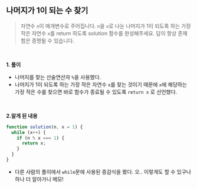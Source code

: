 ## 나머지가 1이 되는 수 찾기

> 자연수 `n`이 매개변수로 주어집니다. `n`을 `x`로 나눈 나머지가 1이 되도록 하는 가장 작은 자연수 `x`를 return 하도록 solution 함수를 완성해주세요. 답이 항상 존재함은 증명될 수 있습니다.

<br>

**1. 풀이**

- 나머지를 찾는 산술연산자 `%`을 사용했다.
- 나머지가 1이 되도록 하는 가장 작은 자연수 `x`를 찾는 것이기 때문에 `x`에 해당하는 가장 작은 수를 찾으면 바로 함수가 종료될 수 있도록 `return x` 로 선언했다.

<br>

**2.알게 된 내용**

```javascript
function solution(n, x = 1) {
  while (x++) {
    if (n % x === 1) {
      return x;
    }
  }
}
```

- 다른 사람의 풀이에서 `while`문에 사용된 증감식을 봤다. 오.. 이렇게도 할 수 있구나 하나 더 알아가니 메모!
